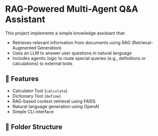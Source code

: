 # RAG-Powered Multi-Agent Q&A Assistant

This project implements a simple knowledge assistant that:

- Retrieves relevant information from documents using RAG (Retrieval-Augmented Generation)
- Uses an LLM to answer user questions in natural language
- Includes agentic logic to route special queries (e.g., definitions or calculations) to external tools

## 🔧 Features

- Calculator Tool (`calculate`)
- Dictionary Tool (`define`)
- RAG-based context retrieval using FAISS
- Natural language generation using OpenAI
- Simple CLI interface

## 📁 Folder Structure

